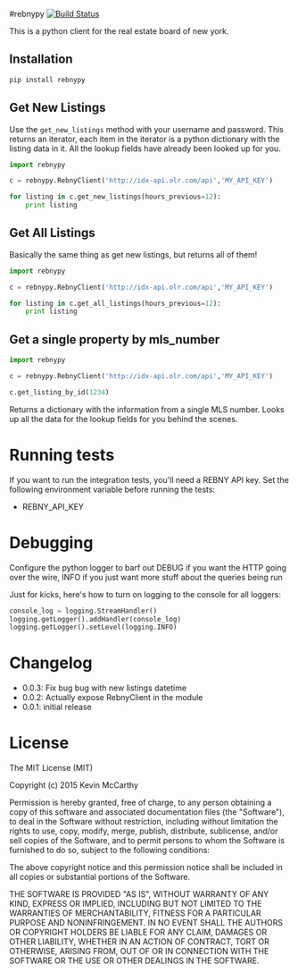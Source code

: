 #rebnypy [![Build Status](https://travis-ci.org/RealGeeks/rebnypy.svg?branch=master)](https://travis-ci.org/RealGeeks/rebnypy)

This is a python client for the real estate board of new york.


## Installation

```bash
pip install rebnypy
```

## Get New Listings

Use the `get_new_listings` method with your username and password.  This returns an iterator, each item in the iterator is a python dictionary with the listing data in it.  All the lookup fields have already been looked up for you.

```python
import rebnypy

c = rebnypy.RebnyClient('http://idx-api.olr.com/api','MY_API_KEY')

for listing in c.get_new_listings(hours_previous=12):
    print listing
```

## Get All Listings

Basically the same thing as get new listings, but returns all of them!

```python
import rebnypy

c = rebnypy.RebnyClient('http://idx-api.olr.com/api','MY_API_KEY')

for listing in c.get_all_listings(hours_previous=12):
    print listing
```

## Get a single property by mls_number

```python
import rebnypy

c = rebnypy.RebnyClient('http://idx-api.olr.com/api','MY_API_KEY')

c.get_listing_by_id(1234)
```

Returns a dictionary with the information from a single MLS number.  Looks up all the data for the lookup fields for you behind the scenes.


# Running tests
If you want to run the integration tests, you'll need a REBNY API key.  Set the following environment variable before running the tests:

 * REBNY_API_KEY

# Debugging
Configure the python logger to barf out DEBUG if you want the HTTP going over the wire, INFO if you just want more stuff about the queries being run

Just for kicks, here's how to turn on logging to the console for all loggers:

```python
console_log = logging.StreamHandler()
logging.getLogger().addHandler(console_log)
logging.getLogger().setLevel(logging.INFO)
```

# Changelog
* 0.0.3: Fix bug bug with new listings datetime
* 0.0.2: Actually expose RebnyClient in the module
* 0.0.1: initial release

# License

The MIT License (MIT)

Copyright (c) 2015 Kevin McCarthy

Permission is hereby granted, free of charge, to any person obtaining a copy of this software and associated documentation files (the "Software"), to deal in the Software without restriction, including without limitation the rights to use, copy, modify, merge, publish, distribute, sublicense, and/or sell copies of the Software, and to permit persons to whom the Software is furnished to do so, subject to the following conditions:

The above copyright notice and this permission notice shall be included in all copies or substantial portions of the Software.

THE SOFTWARE IS PROVIDED "AS IS", WITHOUT WARRANTY OF ANY KIND, EXPRESS OR IMPLIED, INCLUDING BUT NOT LIMITED TO THE WARRANTIES OF MERCHANTABILITY, FITNESS FOR A PARTICULAR PURPOSE AND NONINFRINGEMENT. IN NO EVENT SHALL THE AUTHORS OR COPYRIGHT HOLDERS BE LIABLE FOR ANY CLAIM, DAMAGES OR OTHER LIABILITY, WHETHER IN AN ACTION OF CONTRACT, TORT OR OTHERWISE, ARISING FROM, OUT OF OR IN CONNECTION WITH THE SOFTWARE OR THE USE OR OTHER DEALINGS IN THE SOFTWARE.
